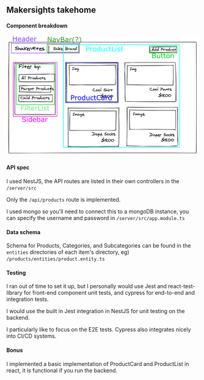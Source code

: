 ## Makersights takehome

#### Component breakdown
![](layout-components.png)

#### API spec

I used NestJS, the API routes are listed in their own controllers in the `/server/src`

Only the `/api/products` route is implemented.

I used mongo so you'll need to connect this to a mongoDB instance, you can specify 
the username and password in `/server/src/app.module.ts`

#### Data schema

Schema for Products, Categories, and Subcategories can be found in the `entities`
directories of each item's directory, eg) `/products/entities/product.entity.ts`

#### Testing

I ran out of time to set it up, but I personally would use Jest and react-test-library
for front-end component unit tests, and cypress for end-to-end and integration tests.

I would use the built in Jest integration in NestJS for unit testing on the backend.

I particularly like to focus on the E2E tests.  Cypress also integrates nicely into 
CI/CD systems.

#### Bonus
I implemented a basic implementation of ProductCard and ProductList in react, it 
is functional if you run the backend.